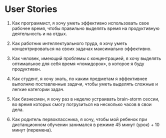 # User Stories

1. Как программист, я хочу уметь эффективно использовать свое рабочее время, чтобы правильно выделять время на продуктивную деятельность и на отдых.
 
2. Как работник интеллектуального труда, я хочу уметь концентрироваться на своих задачах максимально эффективно.
 
3. Как человек, имеющий проблемы с концентрацией, я хочу выделять оптимальное для себя время «помидорок», в которое я буду продуктивен. 
 
4. Как студент, я хочу знать, по каким предметам я эффективнее выполняю поставленные задачи, чтобы уметь выделять сложные и легкие категории задач.
 
5. Как бизнесмен, я хочу раз в неделю устраивать brain-storm сессии, во время которых смогу погрузиться на несколько часов в свои дела. 
 
6. Как родитель первоклассника, я хочу, чтобы мой ребенок при дистанционном обучении занимался в режиме 45 минут (урок) + 10 минут (перемена). 